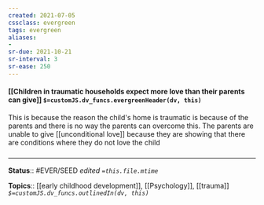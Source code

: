 ```yaml
---
created: 2021-07-05
cssclass: evergreen
tags: evergreen
aliases:
- 
sr-due: 2021-10-21
sr-interval: 3
sr-ease: 250
---
```


#### [[Children in traumatic households expect more love than their parents can give]] `$=customJS.dv_funcs.evergreenHeader(dv, this)`

This is because the reason the child's home is traumatic is because of the parents and there is no way the parents can overcome this. The parents are unable to give [[unconditional love]] because they are showing that there are conditions where they do not love the child

### <hr class="footnote"/>

**Status**:: #EVER/SEED
*edited `=this.file.mtime`*

**Topics**:: [[early childhood development]], [[Psychology]], [[trauma]]
*`$=customJS.dv_funcs.outlinedIn(dv, this)`*



